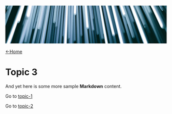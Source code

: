 ![](images/christopher-burns-Kj2SaNHG-hg-unsplash-cropped.jpg ':class=header-image-full-width')

[←Home](home.md)

# Topic 3

And yet here is some more sample **Markdown** content.  

Go to [topic-1](topic-1.md)

Go to [topic-2](topic-2.md)